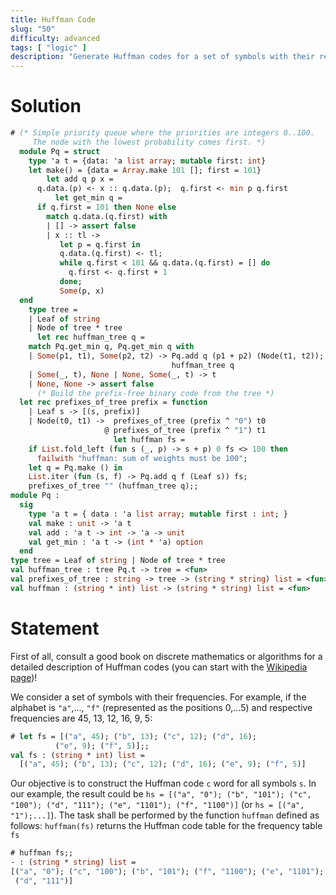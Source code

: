 ```yaml
---
title: Huffman Code
slug: "50"
difficulty: advanced
tags: [ "logic" ]
description: "Generate Huffman codes for a set of symbols with their respective frequencies using the huffman function."
---
```


# Solution

```ocaml
# (* Simple priority queue where the priorities are integers 0..100.
     The node with the lowest probability comes first. *)
  module Pq = struct
    type 'a t = {data: 'a list array; mutable first: int}
    let make() = {data = Array.make 101 []; first = 101}
        let add q p x =
      q.data.(p) <- x :: q.data.(p);  q.first <- min p q.first
          let get_min q =
      if q.first = 101 then None else
        match q.data.(q.first) with
        | [] -> assert false
        | x :: tl ->
           let p = q.first in
           q.data.(q.first) <- tl;
           while q.first < 101 && q.data.(q.first) = [] do
             q.first <- q.first + 1
           done;
           Some(p, x)
  end
    type tree =
    | Leaf of string
    | Node of tree * tree
      let rec huffman_tree q =
    match Pq.get_min q, Pq.get_min q with
    | Some(p1, t1), Some(p2, t2) -> Pq.add q (p1 + p2) (Node(t1, t2));
                                    huffman_tree q
    | Some(_, t), None | None, Some(_, t) -> t
    | None, None -> assert false
      (* Build the prefix-free binary code from the tree *)
  let rec prefixes_of_tree prefix = function
    | Leaf s -> [(s, prefix)]
    | Node(t0, t1) ->  prefixes_of_tree (prefix ^ "0") t0
                     @ prefixes_of_tree (prefix ^ "1") t1
                       let huffman fs =
    if List.fold_left (fun s (_, p) -> s + p) 0 fs <> 100 then
      failwith "huffman: sum of weights must be 100";
    let q = Pq.make () in
    List.iter (fun (s, f) -> Pq.add q f (Leaf s)) fs;
    prefixes_of_tree "" (huffman_tree q);;
module Pq :
  sig
    type 'a t = { data : 'a list array; mutable first : int; }
    val make : unit -> 'a t
    val add : 'a t -> int -> 'a -> unit
    val get_min : 'a t -> (int * 'a) option
  end
type tree = Leaf of string | Node of tree * tree
val huffman_tree : tree Pq.t -> tree = <fun>
val prefixes_of_tree : string -> tree -> (string * string) list = <fun>
val huffman : (string * int) list -> (string * string) list = <fun>
```

# Statement

First of all, consult a good book on discrete mathematics or algorithms
for a detailed description of Huffman codes (you can start with the
[Wikipedia page](http://en.wikipedia.org/wiki/Huffman_coding))!

We consider a set of symbols with their frequencies.
For example, if the alphabet is `"a"`,..., `"f"`
(represented as the positions 0,...5) and
respective frequencies are 45, 13, 12, 16, 9, 5:

```ocaml
# let fs = [("a", 45); ("b", 13); ("c", 12); ("d", 16);
          ("e", 9); ("f", 5)];;
val fs : (string * int) list =
  [("a", 45); ("b", 13); ("c", 12); ("d", 16); ("e", 9); ("f", 5)]
```

Our objective is to construct the
Huffman code `c` word for all symbols `s`. In our example, the result could
be
`hs = [("a", "0"); ("b", "101"); ("c", "100"); ("d", "111");
("e", "1101"); ("f", "1100")]`
(or `hs = [("a", "1");...]`). The task shall be performed by the function
`huffman` defined as follows: `huffman(fs)` returns the Huffman code
table for the frequency table `fs`

```ocaml
# huffman fs;;
- : (string * string) list =
[("a", "0"); ("c", "100"); ("b", "101"); ("f", "1100"); ("e", "1101");
 ("d", "111")]
```
